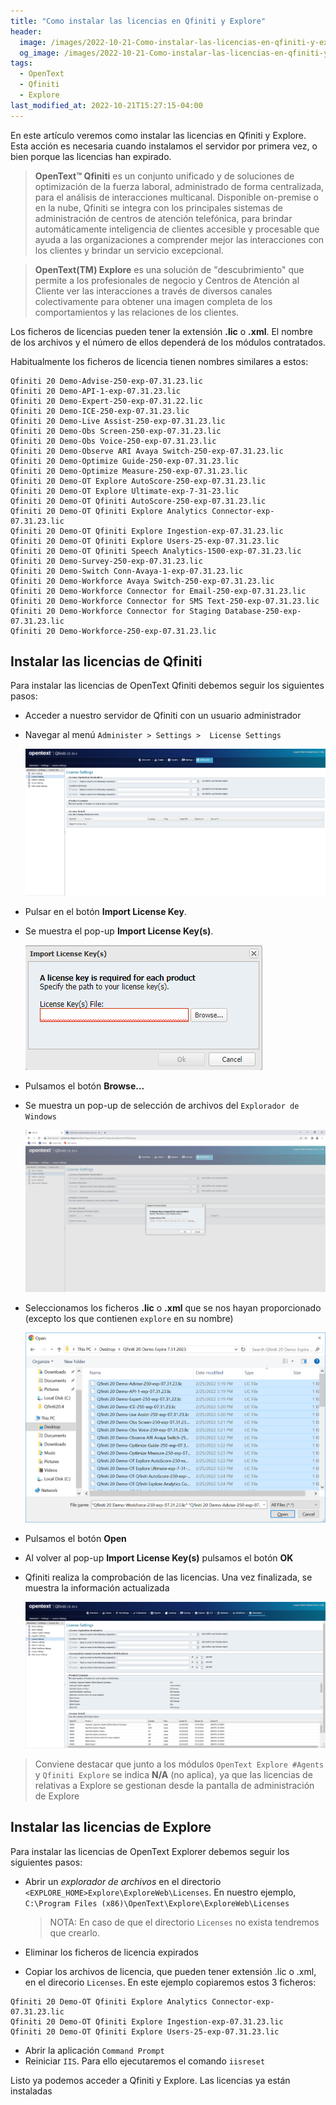 ```yaml
---
title: "Como instalar las licencias en Qfiniti y Explore"
header:
  image: /images/2022-10-21-Como-instalar-las-licencias-en-qfiniti-y-explore/05-qfiniti-licenses-installed.png
  og_image: /images/2022-10-21-Como-instalar-las-licencias-en-qfiniti-y-explore/05-qfiniti-licenses-installed.png
tags:
  - OpenText
  - Qfiniti
  - Explore
last_modified_at: 2022-10-21T15:27:15-04:00
---
```


En este artículo veremos como instalar las licencias en Qfiniti y Explore. Esta acción es 
necesaria cuando instalamos el servidor por primera vez, o bien porque las licencias han expirado.

> **OpenText™ Qfiniti** es un conjunto unificado y de soluciones de optimización de la fuerza laboral, 
> administrado de forma centralizada, para el análisis de interacciones multicanal. Disponible 
> on-premise o en la nube, Qfiniti se integra con los principales sistemas de administración de 
> centros de atención telefónica, para brindar automáticamente inteligencia de clientes accesible y procesable 
> que ayuda a las organizaciones a comprender mejor las interacciones con los clientes y brindar 
> un servicio excepcional.

> **OpenText(TM) Explore** es una solución de "descubrimiento" que permite a los profesionales de negocio y 
> Centros de Atención al Cliente ver las interacciones a través de diversos canales colectivamente para 
> obtener una imagen completa de los comportamientos y las relaciones de los clientes.


Los ficheros de licencias pueden tener la extensión **.lic** o **.xml**. El nombre de los archivos 
y el número de ellos dependerá de los módulos contratados.

Habitualmente los ficheros de licencia tienen nombres similares a estos:

```
Qfiniti 20 Demo-Advise-250-exp-07.31.23.lic
Qfiniti 20 Demo-API-1-exp-07.31.23.lic
Qfiniti 20 Demo-Expert-250-exp-07.31.22.lic
Qfiniti 20 Demo-ICE-250-exp-07.31.23.lic
Qfiniti 20 Demo-Live Assist-250-exp-07.31.23.lic
Qfiniti 20 Demo-Obs Screen-250-exp-07.31.23.lic
Qfiniti 20 Demo-Obs Voice-250-exp-07.31.23.lic
Qfiniti 20 Demo-Observe ARI Avaya Switch-250-exp-07.31.23.lic
Qfiniti 20 Demo-Optimize Guide-250-exp-07.31.23.lic
Qfiniti 20 Demo-Optimize Measure-250-exp-07.31.23.lic
Qfiniti 20 Demo-OT Explore AutoScore-250-exp-07.31.23.lic
Qfiniti 20 Demo-OT Explore Ultimate-exp-7-31-23.lic
Qfiniti 20 Demo-OT Qfiniti AutoScore-250-exp-07.31.23.lic
Qfiniti 20 Demo-OT Qfiniti Explore Analytics Connector-exp-07.31.23.lic
Qfiniti 20 Demo-OT Qfiniti Explore Ingestion-exp-07.31.23.lic
Qfiniti 20 Demo-OT Qfiniti Explore Users-25-exp-07.31.23.lic
Qfiniti 20 Demo-OT Qfiniti Speech Analytics-1500-exp-07.31.23.lic
Qfiniti 20 Demo-Survey-250-exp-07.31.23.lic
Qfiniti 20 Demo-Switch Conn-Avaya-1-exp-07.31.23.lic
Qfiniti 20 Demo-Workforce Avaya Switch-250-exp-07.31.23.lic
Qfiniti 20 Demo-Workforce Connector for Email-250-exp-07.31.23.lic
Qfiniti 20 Demo-Workforce Connector for SMS Text-250-exp-07.31.23.lic
Qfiniti 20 Demo-Workforce Connector for Staging Database-250-exp-07.31.23.lic
Qfiniti 20 Demo-Workforce-250-exp-07.31.23.lic
```

## Instalar las licencias de Qfiniti

Para instalar las licencias de OpenText Qfiniti debemos seguir los siguientes pasos:

 - Acceder a nuestro servidor de Qfiniti con un usuario administrador
 - Navegar al menú `Administer > Settings >  License Settings` 
 
   ![Qfiniti license settings](/images/2022-10-21-Como-instalar-las-licencias-en-qfiniti-y-explore/01-qfiniti-license-settings.png)

 - Pulsar en el botón **Import License Key**. 
 - Se muestra el pop-up **Import License Key(s)**. 
 
   ![Qfiniti a license key is required for each product](/images/2022-10-21-Como-instalar-las-licencias-en-qfiniti-y-explore/02-qfiniti-a-license-key-is-required-for-each-product.png)

 - Pulsamos el botón **Browse...**
 - Se muestra un pop-up de selección de archivos del `Explorador de Windows`
 
   ![Qfiniti import license keys](/images/2022-10-21-Como-instalar-las-licencias-en-qfiniti-y-explore/03-qfinit-import-license-keys.png)

 - Seleccionamos los ficheros **.lic** o **.xml** que se nos hayan proporcionado (excepto los que contienen `explore` en su nombre)
 
   ![qfinit license keys explorer pop-up](/images/2022-10-21-Como-instalar-las-licencias-en-qfiniti-y-explore/04-qfinti-license-keys-explorer-pop-up.png)
   
 - Pulsamos el botón **Open**
 - Al volver al pop-up **Import License Key(s)** pulsamos el botón **OK**
 - Qfiniti realiza la comprobación de las licencias. Una vez finalizada, se muestra la información actualizada
 
   ![qfinit licenses installed](/images/2022-10-21-Como-instalar-las-licencias-en-qfiniti-y-explore/05-qfiniti-licenses-installed.png)

> Conviene destacar que junto a los módulos `OpenText Explore #Agents` y `Qfiniti Explore` 
> se indica **N/A** (no aplica), ya que las licencias de relativas a Explore se gestionan desde
> la pantalla de administración de Explore

## Instalar las licencias de Explore

Para instalar las licencias de OpenText Explorer debemos seguir los siguientes pasos:

 - Abrir un *explorador de archivos* en el directorio `<EXPLORE_HOME>Explore\ExploreWeb\Licenses`. 
   En nuestro ejemplo, `C:\Program Files (x86)\OpenText\Explore\ExploreWeb\Licenses`
   
   > NOTA: En caso de que el directorio `Licenses` no exista tendremos que crearlo.
   
 - Eliminar los ficheros de licencia expirados
 - Copiar los archivos de licencia, que pueden tener extensión .lic o .xml, en el direcorio `Licenses`.
   En este ejemplo copiaremos estos 3 ficheros:
 
```
Qfiniti 20 Demo-OT Qfiniti Explore Analytics Connector-exp-07.31.23.lic
Qfiniti 20 Demo-OT Qfiniti Explore Ingestion-exp-07.31.23.lic
Qfiniti 20 Demo-OT Qfiniti Explore Users-25-exp-07.31.23.lic
```
 
 - Abrir la aplicación `Command Prompt`
 - Reiniciar `IIS`. Para ello ejecutaremos el comando `iisreset`

Listo ya podemos acceder a Qfiniti y Explore. Las licencias ya están instaladas 
 

